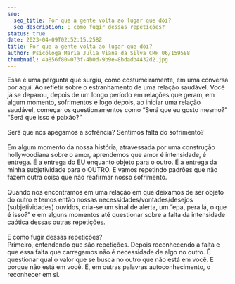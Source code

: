 ```yaml
---
seo:
  seo_title: Por que a gente volta ao lugar que dói?
  seo_description: E como fugir dessas repetições?
status: true
date: 2023-04-09T02:52:15.258Z
title: Por que a gente volta ao lugar que dói?
author: Psicóloga Maria Julia Viana da Silva CRP 06/159588
thumbnail: 4a856f80-073f-4b0d-9b9e-8bdadb4432d2.jpg
---
```

<!--StartFragment-->

Essa é uma pergunta que surgiu, como costumeiramente, em uma conversa por aqui. Ao refletir sobre o estranhamento de uma relação saudável. Você já se deparou, depois de um longo período em relações que geram, em algum momento, sofrimentos e logo depois, ao iniciar uma relação saudável, começar os questionamentos como “Será que eu gosto mesmo?” “Será que isso é paixão?”\
\
Será que nos apegamos a sofrência? Sentimos falta do sofrimento?\
\
Em algum momento da nossa história, atravessada por uma construção hollywoodiana sobre o amor, aprendemos que amor é intensidade, é entrega. É a entrega do EU enquanto objeto para o outro. É a entrega da minha subjetividade para o OUTRO. E vamos repetindo padrões que não fazem outra coisa que não reafirmar nosso sofrimento.\
\
Quando nos encontramos em uma relação em que deixamos de ser objeto do outro e temos então nossas necessidades/vontades/desejos (subjetividades) ouvidos, cria-se um sinal de alerta, um “epa, pera lá, o que é isso?” e em alguns momentos até questionar sobre a falta da intensidade caótica dessas outras repetições.\
\
E como fugir dessas repetições?\
Primeiro, entendendo que são repetições. Depois reconhecendo a falta e que essa falta que carregamos não é necessidade de algo no outro. É questionar qual o valor que se busca no outro que não está em você. E porque não está em você. É, em outras palavras autoconhecimento, o reconhecer em si.

<!--EndFragment-->